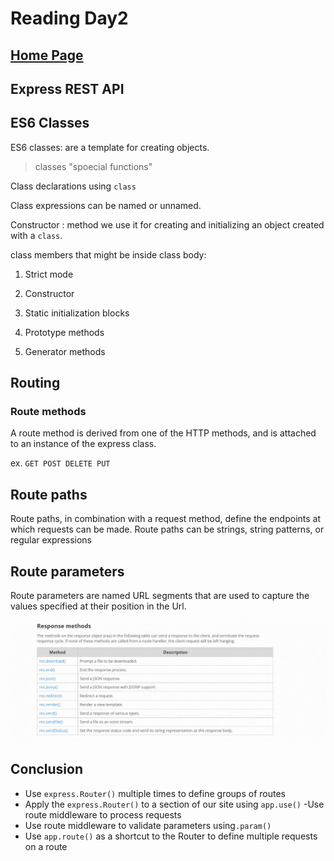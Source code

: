# Reading Day2

## [Home Page](/README.md)


## Express REST API
## ES6 Classes
ES6 classes: are a template for creating objects.

> classes "spoecial functions"

Class declarations using `class`

Class expressions can be named or unnamed.

Constructor : method we use it for creating  and initializing an object created with a `class`.

class members that might be inside class body:

1. Strict mode

2. Constructor

3. Static initialization blocks

4. Prototype methods

5. Generator methods

## Routing

### Route methods

A route method is derived from one of the HTTP methods, and is attached to an instance of the express class.

ex. `GET POST DELETE PUT`

## Route paths

Route paths, in combination with a request method, define the endpoints at which requests can be made. Route paths can be strings, string patterns, or regular expressions


## Route parameters
Route parameters are named URL segments that are used to capture the values specified at their position in the Url.

![](./images/reading/read.jpg)

## Conclusion

- Use `express.Router()` multiple times to define groups of routes
- Apply the `express.Router()` to a section of our site using `app.use()`
-Use route middleware to process requests
- Use route middleware to validate parameters using`.param()`
- Use `app.route()` as a shortcut to the Router to define multiple requests on a route